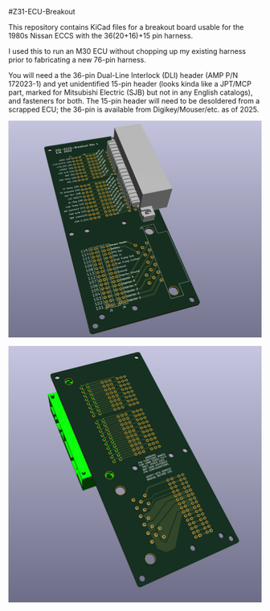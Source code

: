 #Z31-ECU-Breakout

This repository contains KiCad files for a breakout board usable for the 1980s Nissan ECCS with the 36(20+16)+15 pin harness.

I used this to run an M30 ECU without chopping up my existing harness prior to fabricating a new 76-pin harness.

You will need a the 36-pin Dual-Line Interlock (DLI) header (AMP P/N 172023-1) and yet unidentified 15-pin header (looks kinda like a JPT/MCP part, marked for Mitsubishi Electric (SJB) but not in any English catalogs), and fasteners for both. The 15-pin header will need to be desoldered from a scrapped ECU; the 36-pin is available from Digikey/Mouser/etc. as of 2025.

![KiCad Render of top of board](Render_Top.PNG)

![Kicad Render of bottom of board](Render_Bottom.png)

